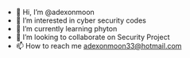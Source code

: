 - 👋 Hi, I’m @adexonmoon
- 👀 I’m interested in cyber security codes
- 🌱 I’m currently learning phyton
- 💞️ I’m looking to collaborate on Security Project
- 📫 How to reach me adexonmoon33@hotmail.com

<!---
adexonmoon/adexonmoon is a ✨ special ✨ repository because its `README.md` (this file) appears on your GitHub profile.
You can click the Preview link to take a look at your changes.
--->
